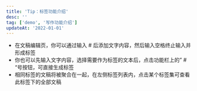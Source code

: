 ```yaml
---
title: 'Tip：标签功能介绍'
desc: ''
tag: ['demo', '写作功能介绍']
updateAt: '2022-01-01'
---
```


- 在文稿编辑页，你可以通过输入 # 后添加文字内容，然后输入空格终止输入并形成标签
- 你也可以先输入文字内容，选择需要作为标签的文本后，点击功能栏上的” # “号按钮，可直接生成标签
- 相同标签的文稿将被聚合在一起，在左侧标签列表内，点击某个标签集可查看此标签下的全部文稿